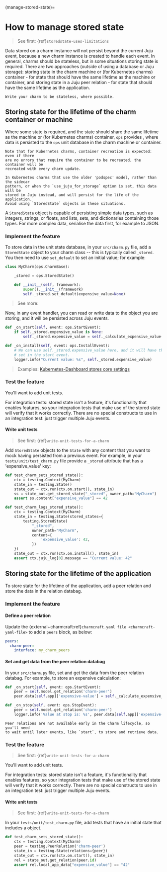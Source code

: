 (manage-stored-state)=
# How to manage stored state

> See first: {ref}`storedstate-uses-limitations`

Data stored on a charm instance will not persist beyond the current Juju event,
because a new charm instance is created to handle each event. In general, charms
should be stateless, but in some situations storing state is required. There are
two approaches (outside of using a database or Juju storage): storing state in
the charm machine or (for Kubernetes charms) container - for state that should
have the same lifetime as the machine or container, and storing state in a Juju
peer relation - for state that should have the same lifetime as the application.

```{tip}
Write your charm to be stateless, where possible.
```

## Storing state for the lifetime of the charm container or machine

Where some state is required, and the state should share the same lifetime as
the machine or (for Kubernetes charms) container, `ops` provides
[](ops.StoredState), where data is persisted to the `ops` unit database in the
charm machine or container.

```{caution}
Note that for Kubernetes charms, container recreation is expected: even if there
are no errors that require the container to be recreated, the container will be
recreated with every charm update.
```

```{note}
In Kubernetes charms that use the older 'podspec' model, rather than the sidecar
pattern, or when the `use_juju_for_storage` option is set, this data will be
stored in Juju instead, and will persist for the life of the application.
Avoid using `StoredState` objects in these situations.
```

A `StoredState` object is capable of persisting simple data types, such as
integers, strings, or floats, and lists, sets, and dictionaries containing those
types. For more complex data, serialise the data first, for example to JSON.

### Implement the feature

To store data in the unit state database, in your `src/charm.py` file, add a
`StoredState` object to your charm class -- this is typically called `_stored`.
You then need to use `set_default` to set an initial value; for example:

```python
class MyCharm(ops.CharmBase):

    _stored = ops.StoredState()

    def __init__(self, framework):
        super().__init__(framework)
        self._stored.set_default(expensive_value=None)
```

> See more: [](ops.StoredState)

Now, in any event handler, you can read or write data to the object you are
storing, and it will be persisted across Juju events.

```python
def _on_start(self, event: ops.StartEvent):
    if self._stored.expensive_value is None:
        self._stored.expensive_value = self._calculate_expensive_value()

def _on_install(self, event: ops.InstallEvent):
    # We can use self._stored.expensive_value here, and it will have the value
    # set in the start event.
    logger.info("Current value: %s", self._stored.expensive_value)
```

> Examples: [Kubernetes-Dashboard stores core settings](https://github.com/charmed-kubernetes/kubernetes-dashboard-operator/blob/03bf0f64d943e39176c804cd796a7a9838bf13ab/src/charm.py#L42)

### Test the feature

You'll want to add unit tests.

For integration tests: stored state isn't a feature, it's functionality that
enables features, so your integration tests that make use of the stored state
will verify that it works correctly. There are no special constructs to use in
an integration test: just trigger multiple Juju events.

#### Write unit tests

> See first: {ref}`write-unit-tests-for-a-charm`

Add `StoredState` objects to the `State` with any content that you want to mock
having persisted from a previous event. For example, in your
`tests/unit/test_charm.py` file provide a `_stored` attribute that has a
'expensive_value' key:

```python
def test_charm_sets_stored_state():
    ctx = testing.Context(MyCharm)
    state_in = testing.State()
    state_out = ctx.run(ctx.on.start(), state_in)
    ss = state_out.get_stored_state("_stored", owner_path="MyCharm")
    assert ss.content["expensive_value"] == 42

def test_charm_logs_stored_state():
    ctx = testing.Context(MyCharm)
    state_in = testing.State(stored_states={
        testing.StoredState(
            "_stored",
            owner_path="MyCharm",
            content={
                'expensive_value': 42,
            })
    })
    state_out = ctx.run(ctx.on.install(), state_in)
    assert ctx.juju_log[0].message == "Current value: 42"
```

## Storing state for the lifetime of the application

To store state for the lifetime of the application, add a peer relation and
store the data in the relation databag.

### Implement the feature

#### Define a peer relation

Update the {external+charmcraft:ref}`charmcraft.yaml file <charmcraft-yaml-file>` to add a `peers` block, as below:

```yaml
peers:
  charm-peer:
    interface: my_charm_peers
```

#### Set and get data from the peer relation databag

In your `src/charm.py` file, set and get the data from the peer relation
databag. For example, to store an expensive calculation:

```python
def _on_start(self, event: ops.StartEvent):
    peer = self.model.get_relation('charm-peer')
    peer.data[self.app]['expensive-value'] = self._calculate_expensive_value()

def _on_stop(self, event: ops.StopEvent):
    peer = self.model.get_relation('charm-peer')
    logger.info('Value at stop is: %s', peer.data[self.app]['expensive-value'])
```

```{caution}
Peer relations are not available early in the Charm lifecycle, so you'll need
to wait until later events, like `start`, to store and retrieve data.
```

### Test the feature

> See first: {ref}`write-unit-tests-for-a-charm`

You'll want to add unit tests.

For integration tests: stored state isn't a feature, it's functionality that
enables features, so your integration tests that make use of the stored state
will verify that it works correctly. There are no special constructs to use in
an integration test: just trigger multiple Juju events.

#### Write unit tests

> See first: {ref}`write-unit-tests-for-a-charm`

In your `tests/unit/test_charm.py` file, add tests that have an initial state
that includes a [](ops.testing.PeerRelation) object.

```python
def test_charm_sets_stored_state():
    ctx = testing.Context(MyCharm)
    peer = testing.PeerRelation('charm-peer')
    state_in = testing.State(relations={peer})
    state_out = ctx.run(ctx.on.start(), state_in)
    rel = state_out.get_relation(peer.id)
    assert rel.local_app_data["expensive_value"] == "42"
```
